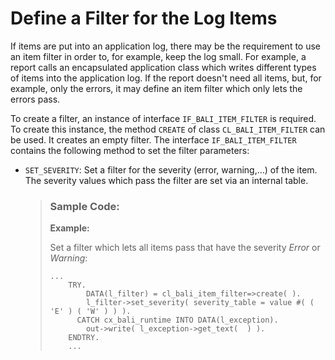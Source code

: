 <!-- loio9fafb869b0744fac8c71ec4e37c05371 -->

# Define a Filter for the Log Items

If items are put into an application log, there may be the requirement to use an item filter in order to, for example, keep the log small. For example, a report calls an encapsulated application class which writes different types of items into the application log. If the report doesn't need all items, but, for example, only the errors, it may define an item filter which only lets the errors pass.

To create a filter, an instance of interface `IF_BALI_ITEM_FILTER` is required. To create this instance, the method `CREATE` of class `CL_BALI_ITEM_FILTER` can be used. It creates an empty filter. The interface `IF_BALI_ITEM_FILTER` contains the following method to set the filter parameters:

-   `SET_SEVERITY`: Set a filter for the severity \(error, warning,…\) of the item. The severity values which pass the filter are set via an internal table.

    > ### Sample Code:  
    > **Example:**
    > 
    > Set a filter which lets all items pass that have the severity *Error* or *Warning*:
    > 
    > ```abap
    > ...
    >     TRY.
    >         DATA(l_filter) = cl_bali_item_filter=>create( ).
    >         l_filter->set_severity( severity_table = value #( ( 'E' ) ( 'W' ) ) ).
    >       CATCH cx_bali_runtime INTO DATA(l_exception).
    >         out->write( l_exception->get_text(  ) ).
    >     ENDTRY.
    >     ...
    > ```


